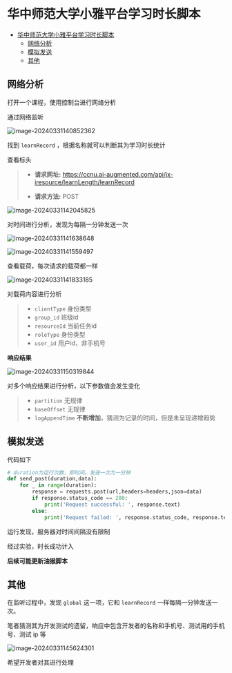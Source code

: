 # 华中师范大学小雅平台学习时长脚本

- [华中师范大学小雅平台学习时长脚本](#华中师范大学小雅平台学习时长脚本)
  - [网络分析](#网络分析)
  - [模拟发送](#模拟发送)
  - [其他](#其他)


## 网络分析

打开一个课程，使用控制台进行网络分析

通过网络监听

![image-20240331140852362](https://cdn.jsdelivr.net/gh/zzh-0/Pic@img/img/202403311408409.png)

找到 `learnRecord` ，根据名称就可以判断其为学习时长统计

查看标头

> - **请求网址:** https://ccnu.ai-augmented.com/api/jx-iresource/learnLength/learnRecord
>
> - **请求方法:** POST

![image-20240331142045825](https://cdn.jsdelivr.net/gh/zzh-0/Pic@img/img/202403311420859.png)

对时间进行分析，发现为每隔一分钟发送一次

![image-20240331141638648](https://cdn.jsdelivr.net/gh/zzh-0/Pic@img/img/202403311416705.png)

![image-20240331141559497](https://cdn.jsdelivr.net/gh/zzh-0/Pic@img/img/202403311415555.png)

查看载荷，每次请求的载荷都一样

![image-20240331141833185](https://cdn.jsdelivr.net/gh/zzh-0/Pic@img/img/202403311418219.png)

对载荷内容进行分析

> - `clientType`  身份类型
> - `group_id`  班级id
> - `resourceId`  当前任务id
> - `roleType`  身份类型
> - `user_id`  用户id，非手机号



**响应结果**

![image-20240331150319844](https://cdn.jsdelivr.net/gh/zzh-0/Pic@img/img/202403311503883.png)

对多个响应结果进行分析，以下参数值会发生变化

> - `partition`  无规律
> - `baseOffset`  无规律
> - `logAppendTime`  **不断增加**，猜测为记录的时间，但是未呈现递增趋势

## 模拟发送

代码如下

```python
# duration为运行次数，即时间。发送一次为一分钟
def send_post(duration,data):
    for _ in range(duration):
        response = requests.post(url,headers=headers,json=data)
        if response.status_code == 200:    
            print('Request successful: ', response.text)  
        else:  
            print('Request failed: ', response.status_code, response.text)
```

运行发现，服务器对时间间隔没有限制

经过实验，时长成功计入

**后续可能更新油猴脚本**

## 其他

在监听过程中，发现 `global` 这一项，它和 `learnRecord` 一样每隔一分钟发送一次。

笔者猜测其为开发测试的遗留，响应中包含开发者的名称和手机号、测试用的手机号、测试 ip 等

![image-20240331145624301](https://cdn.jsdelivr.net/gh/zzh-0/Pic@img/img/202403311456345.png)

希望开发者对其进行处理
